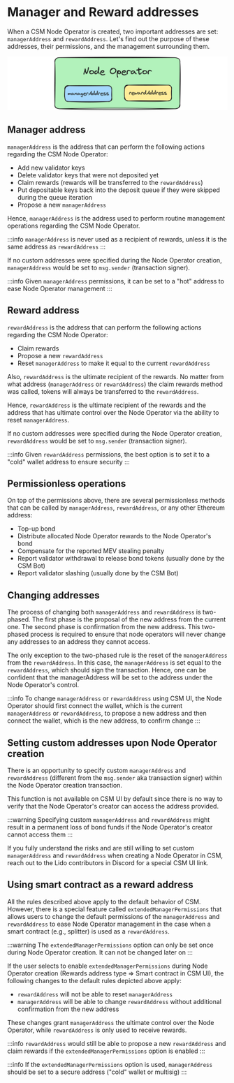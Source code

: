 # Manager and Reward addresses

When a CSM Node Operator is created, two important addresses are set: `managerAddress` and `rewardAddress`. Let's find out the purpose of these addresses, their permissions, and the management surrounding them.

![addresses-1](../../../../static/img/csm/addresses-1.png)

## Manager address

`managerAddress` is the address that can perform the following actions regarding the CSM Node Operator:

- Add new validator keys
- Delete validator keys that were not deposited yet
- Claim rewards (rewards will be transferred to the `rewardAddress`)
- Put depositable keys back into the deposit queue if they were skipped during the queue iteration
- Propose a new `managerAddress`

Hence, `managerAddress` is the address used to perform routine management operations regarding the CSM Node Operator.

:::info
`managerAddress` is never used as a recipient of rewards, unless it is the same address as `rewardAddress`
:::

If no custom addresses were specified during the Node Operator creation, `managerAddress` would be set to `msg.sender` (transaction signer).

:::info
Given `managerAddress` permissions, it can be set to a "hot" address to ease Node Operator management
:::

## Reward address

`rewardAddress` is the address that can perform the following actions regarding the CSM Node Operator:

- Claim rewards
- Propose a new `rewardAddress`
- Reset `managerAddress` to make it equal to the current `rewardAddress`

Also, `rewardAddress` is the ultimate recipient of the rewards. No matter from what address (`managerAddress` or `rewardAddress`) the claim rewards method was called, tokens will always be transferred to the `rewardAddress`.

Hence, `rewardAddress` is the ultimate recipient of the rewards and the address that has ultimate control over the Node Operator via the ability to reset `managerAddress`.

If no custom addresses were specified during the Node Operator creation, `rewardAddress` would be set to `msg.sender` (transaction signer).

:::info
Given `rewardAddress` permissions, the best option is to set it to a "cold" wallet address to ensure security
:::

## Permissionless operations

On top of the permissions above, there are several permissionless methods that can be called by `managerAddress`, `rewardAddress`, or any other Ethereum address:

- Top-up bond
- Distribute allocated Node Operator rewards to the Node Operator's bond
- Compensate for the reported MEV stealing penalty
- Report validator withdrawal to release bond tokens (usually done by the CSM Bot)
- Report validator slashing (usually done by the CSM Bot)


## Changing addresses

The process of changing both `managerAddress` and `rewardAddress` is two-phased. The first phase is the proposal of the new address from the current one. The second phase is confirmation from the new address. This two-phased process is required to ensure that node operators will never change any addresses to an address they cannot access.

The only exception to the two-phased rule is the reset of the `managerAddress` from the `rewardAddress`. In this case, the `managerAddress` is set equal to the `rewardAddress`, which should sign the transaction. Hence, one can be confident that the managerAddress will be set to the address under the Node Operator's control.

:::info
To change `managerAddress` or `rewardAddress` using CSM UI, the Node Operator should first connect the wallet, which is the current `managerAddress` or `rewardAddress`, to propose a new address and then connect the wallet, which is the new address, to confirm change
:::

## Setting custom addresses upon Node Operator creation

There is an opportunity to specify custom `managerAddress` and `rewardAddress` (different from the `msg.sender` aka transaction signer) within the Node Operator creation transaction. 

This function is not available on CSM UI by default since there is no way to verify that the Node Operator's creator can access the address provided.

:::warning
Specifying custom `managerAddress` and `rewardAddress` might result in a permanent loss of bond funds if the Node Operator's creator cannot access them
:::

If you fully understand the risks and are still willing to set custom `managerAddress` and `rewardAddress` when creating a Node Operator in CSM, reach out to the Lido contributors in Discord for a special CSM UI link.

## Using smart contract as a reward address

All the rules described above apply to the default behavior of CSM. However, there is a special feature called `extendedManagerPermissions` that allows users to change the default permissions of the `managerAddress` and `rewardAddress` to ease Node Operator management in the case when a smart contract (e.g., splitter) is used as a `rewardAddress`.

:::warning
The `extendedManagerPermissions` option can only be set once during Node Operator creation. It can not be changed later on
:::

If the user selects to enable `extendedManagerPermissions` during Node Operator creation (Rewards address type => Smart contract in CSM UI), the following changes to the default rules depicted above apply:

- `rewardAddress` will not be able to reset `managerAddress`
- `managerAddress` will be able to change `rewardAddress` without additional confirmation from the new address

These changes grant `managerAddress` the ultimate control over the Node Operator, while `rewardAddress` is only used to receive rewards.

:::info
`rewardAddress` would still be able to propose a new `rewardAddress` and claim rewards if the `extendedManagerPermissions` option is enabled
:::

:::info
If the `extendedManagerPermissions` option is used, `managerAddress` should be set to a secure address ("cold" wallet or multisig)
:::